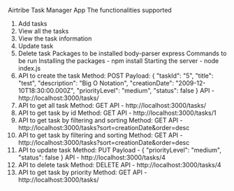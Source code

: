 Airtribe Task Manager App
The functionalities supported
1. Add tasks
2. View all the tasks
3. View the task information
4. Update task
5. Delete task
Packages to be installed
body-parser
express
Commands to be run
Installing the packages - npm install
Starting the server - node index.js
1. API to create the task
    Method: POST
    Payload:
        {
            "taskId": "5",
            "title": "test",
            "description": "Big O Notation",
            "creationDate": "2009-12-10T18:30:00.000Z",
            "priorityLevel": "medium",
            "status": false
        }
    API - http://localhost:3000/tasks/
2. API to get all task
    Method: GET
    API - http://localhost:3000/tasks/
3. API to get task by id
    Method: GET
    API - http://localhost:3000/tasks/1
4. API to get task by filtering and sorting
    Method: GET
    API - http://localhost:3000/tasks?sort=creationDate&order=desc
5. API to get task by filtering and sorting
    Method: GET
    API - http://localhost:3000/tasks?sort=creationDate&order=desc
6. API to update task
    Method: PUT
    Payload -
       {
        "priorityLevel": "medium",
        "status": false
        }
    API - http://localhost:3000/tasks/4
7. API to delete task
    Method: DELETE
    API - http://localhost:3000/tasks/4
8. API to get task by priority
    Method: GET
    API - http://localhost:3000/tasks/